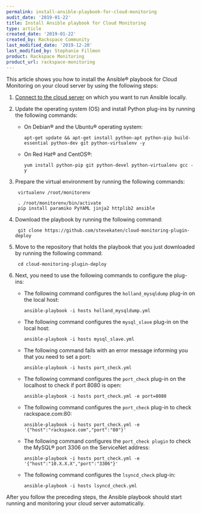 ```yaml
---
permalink: install-ansible-playbook-for-cloud-monitoring
audit_date: '2019-01-22'
title: Install Ansible playbook for Cloud Monitoring
type: article
created_date: '2019-01-22'
created_by: Rackspace Community
last_modified_date: '2019-12-20'
last_modified_by: Stephanie Fillmon
product: Rackspace Monitoring
product_url: rackspace-monitoring
---
```


This article shows you how to install the Ansible&reg; playbook for Cloud
Monitoring on your cloud server by using the following steps:

1. [Connect to the cloud server](/support/how-to/connect-to-a-cloud-server/) on which
   you want to run Ansible locally.

2. Update the operating system (OS) and install Python plug-ins by running the
   following commands:

   - On Debian&reg; and the Ubuntu&reg; operating system:

         apt-get update && apt-get install python-apt python-pip build-essential python-dev git python-virtualenv -y

   - On Red Hat&reg; and CentOS&reg;:

         yum install python-pip git python-devel python-virtualenv gcc -y

3. Prepare the virtual environment by running the following commands:

        virtualenv /root/monitorenv

        . /root/monitorenv/bin/activate
        pip install paramiko PyYAML jinja2 httplib2 ansible

4. Download the playbook by running the following command:

        git clone https://github.com/stevekaten/cloud-monitoring-plugin-deploy

5. Move to the repository that holds the playbook that you just downloaded by
   running the following command:

        cd cloud-monitoring-plugin-deploy

6. Next, you need to use the following commands to configure the plug-ins:

   - The following command configures the `holland_mysqldump` plug-in on the
     local host:

         ansible-playbook -i hosts holland_mysqldump.yml

   - The following command configures the `mysql_slave` plug-in on the local
     host:

         ansible-playbook -i hosts mysql_slave.yml

   - The following command fails with an error message informing you that you
     need to set a port:

         ansible-playbook -i hosts port_check.yml

   - The following command configures the `port_check` plug-in on the localhost
     to check if port 8080 is open:

         ansible-playbook -i hosts port_check.yml -e port=8080

   - The following command configures the `port_check` plug-in to check
     rackspace.com:80:

         ansible-playbook -i hosts port_check.yml -e '{"host":"rackspace.com","port":"80"}'

   - The following command configures the `port_check plugin` to check the MySQL&reg;
     port 3306 on the ServiceNet address:

         ansible-playbook -i hosts port_check.yml -e '{"host":"10.X.X.X","port":"3306"}'

   - The following command configures the `lsyncd_check` plug-in:

         ansible-playbook -i hosts lsyncd_check.yml

After you follow the preceding steps, the Ansible playbook should start running and monitoring your cloud server
automatically.
